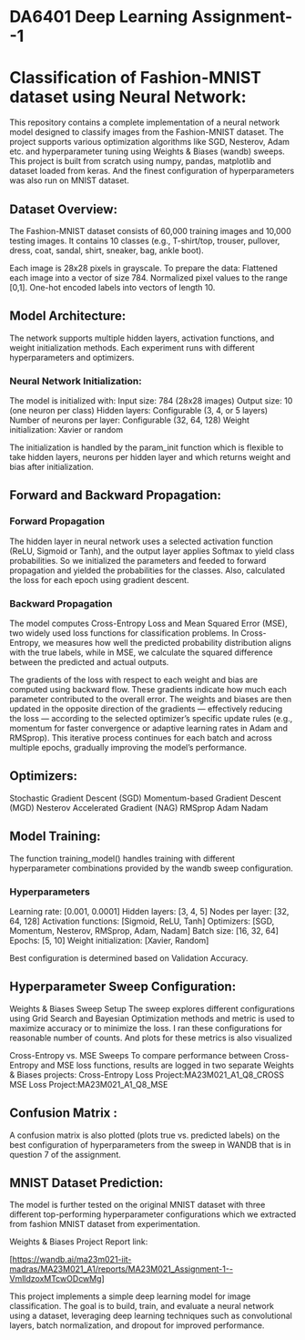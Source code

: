 # DA6401 Deep Learning Assignment--1

# Classification of Fashion-MNIST dataset using Neural Network:

This repository contains a complete implementation of a neural network model designed to classify images from the Fashion-MNIST dataset. The project supports various optimization algorithms like SGD, Nesterov, Adam etc. and hyperparameter tuning using Weights & Biases (wandb) sweeps. This project is built from scratch using numpy, pandas, matplotlib and dataset loaded from keras.
And the finest configuration of hyperparameters was also run on MNIST dataset. 

## Dataset Overview:

The Fashion-MNIST dataset consists of 60,000 training images and 10,000 testing images. It contains 10 classes (e.g., T-shirt/top, trouser, pullover, dress, coat, sandal, shirt, sneaker, bag, ankle boot).

Each image is 28x28 pixels in grayscale. To prepare the data:
 Flattened each image into a vector of size 784.
 Normalized pixel values to the range [0,1].
 One-hot encoded labels into vectors of length 10.



## Model Architecture:

The network supports multiple hidden layers, activation functions, and weight initialization methods. Each experiment runs with different hyperparameters and optimizers.

### Neural Network Initialization:

The model is initialized with:
  Input size: 784 (28x28 images)
  Output size: 10 (one neuron per class)
  Hidden layers: Configurable (3, 4, or 5 layers)
  Number of neurons per layer: Configurable (32, 64, 128)
  Weight initialization: Xavier or random

The initialization is handled by the param_init function which is flexible to take hidden layers, neurons per hidden layer and which returns weight and bias after initialization.


## Forward and Backward Propagation:

### Forward Propagation
The hidden layer in neural network uses a selected activation function (ReLU, Sigmoid or Tanh), and the output layer applies Softmax to yield class probabilities. So we initialized the parameters and feeded to forward propagation and yielded the probabilities for the classes. Also, calculated the loss for each epoch using gradient descent.

### Backward Propagation

The model computes Cross-Entropy Loss and Mean Squared Error (MSE), two widely used loss functions for classification problems. In Cross-Entropy, we measures how well the predicted probability distribution aligns with the true labels, while in MSE, we calculate the squared difference between the predicted and actual outputs.

The gradients of the loss with respect to each weight and bias are computed using backward flow. These gradients indicate how much each parameter contributed to the overall error. The weights and biases are then updated in the opposite direction of the gradients — effectively reducing the loss — according to the selected optimizer’s specific update rules (e.g., momentum for faster convergence or adaptive learning rates in Adam and RMSprop). This iterative process continues for each batch and across multiple epochs, gradually improving the model’s performance.

## Optimizers:
  Stochastic Gradient Descent (SGD)
  Momentum-based Gradient Descent (MGD)
  Nesterov Accelerated Gradient (NAG)
  RMSprop
  Adam
  Nadam


## Model Training:

The function training_model() handles training with different hyperparameter combinations provided by the wandb sweep configuration.

### Hyperparameters

 Learning rate: [0.001, 0.0001]
 Hidden layers: [3, 4, 5]
 Nodes per layer: [32, 64, 128]
 Activation functions: [Sigmoid, ReLU, Tanh]
 Optimizers: [SGD, Momentum, Nesterov, RMSprop, Adam, Nadam]
 Batch size: [16, 32, 64]
 Epochs: [5, 10]
 Weight initialization: [Xavier, Random]

Best configuration is determined based on Validation Accuracy.

## Hyperparameter Sweep Configuration:

Weights & Biases Sweep Setup
The sweep explores different configurations using Grid Search and Bayesian Optimization methods and metric is used to maximize accuracy or to minimize the loss.
I ran these configurations for reasonable number of counts. And plots for these metrics is also visualized


Cross-Entropy vs. MSE Sweeps
To compare performance between Cross-Entropy and MSE loss functions, results are logged in two separate Weights & Biases projects:
    Cross-Entropy Loss Project:MA23M021_A1_Q8_CROSS
    MSE Loss Project:MA23M021_A1_Q8_MSE


## Confusion Matrix :
A confusion matrix is also plotted (plots true vs. predicted labels) on the best configuration of hyperparameters from the sweep in WANDB that is in question 7 of the assignment.

## MNIST Dataset Prediction:
The model is further tested on the original MNIST dataset with three different top-performing hyperparameter configurations which we extracted from fashion MNIST dataset from experimentation.




Weights & Biases Project Report link:

[https://wandb.ai/ma23m021-iit-madras/MA23M021_A1/reports/MA23M021_Assignment-1--VmlldzoxMTcwODcwMg]





This project implements a simple deep learning model for image classification. The goal is to build, train, and evaluate a neural network using a dataset, leveraging deep learning techniques such as convolutional layers, batch normalization, and dropout for improved performance.
